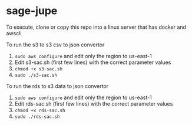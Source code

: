 # sage-jupe
To execute, clone or copy this repo into a linux server that has docker and awscli 

To run the s3 to s3 csv to json convertor 
1. ```sudo aws configure``` and edit only the region to us-east-1
2. Edit s3-sac.sh (first few lines) with the correct parameter values
3. ```chmod +x s3-sac.sh```
4. ```sudo ./s3-sac.sh```

To run the rds to s3 data to json convertor 
1. ```sudo aws configure``` and edit only the region to us-east-1
2. Edit rds-sac.sh (first few lines) with the correct parameter values
3. ```chmod +x rds-sac.sh```
4. ```sudo ./rds-sac.sh```
